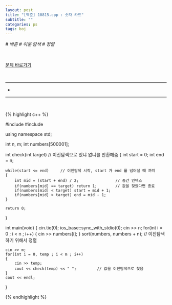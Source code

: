 ```yaml
---
layout: post
title: "[백준] 10815.cpp : 숫자 카드"
subtitle: ""
categories: ps
tags: boj
---
```


*# 백준 # 이분 탐색 # 정렬*

<br>

[문제 바로가기](https://www.acmicpc.net/problem/10815)

<br>

---

-  

---
<br>

{% highlight c++ %}

#include <iostream>
#include <algorithm>

using namespace std;

int n, m;
int numbers[500001];

int check(int target)       // 이진탐색으로 있냐 없냐를 반환해줌
{
    int start = 0;
    int end = n;

    while(start <= end)     // 이진탐색 시작, start 가 end 를 넘어설 때 까지
    {
        int mid = (start + end) / 2;                // 중간 인덱스
        if(numbers[mid] == target) return 1;        // 값을 찾았다면 종료
        if(numbers[mid] < target) start = mid + 1;
        if(numbers[mid] > target) end = mid - 1;
    }

    return 0;
}

int main(void)
{
    cin.tie(0);
    ios_base::sync_with_stdio(0);
    cin >> n;
    for(int i = 0 ; i < n ; i++)
    {
        cin >> numbers[i];
    }
    sort(numbers, numbers + n);             // 이진탐색하기 위해서 정렬

    cin >> m;
    for(int i = 0, temp ; i < m ; i++)
    {
        cin >> temp;
        cout << check(temp) << " ";         // 값을 이진탐색으로 찾음
    }
    cout << endl;
}

{% endhighlight %}


